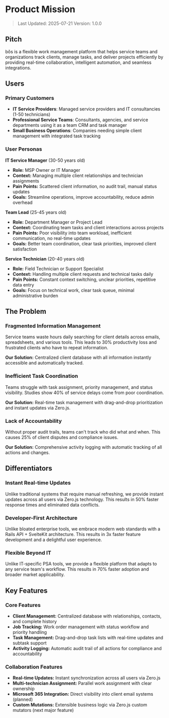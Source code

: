 # Product Mission

> Last Updated: 2025-07-21
> Version: 1.0.0

## Pitch

bŏs is a flexible work management platform that helps service teams and organizations track clients, manage tasks, and deliver projects efficiently by providing real-time collaboration, intelligent automation, and seamless integrations.

## Users

### Primary Customers

- **IT Service Providers**: Managed service providers and IT consultancies (1-50 technicians)
- **Professional Service Teams**: Consultants, agencies, and service departments using it as a team CRM and task manager
- **Small Business Operations**: Companies needing simple client management with integrated task tracking

### User Personas

**IT Service Manager** (30-50 years old)
- **Role:** MSP Owner or IT Manager
- **Context:** Managing multiple client relationships and technician assignments
- **Pain Points:** Scattered client information, no audit trail, manual status updates
- **Goals:** Streamline operations, improve accountability, reduce admin overhead

**Team Lead** (25-45 years old)
- **Role:** Department Manager or Project Lead
- **Context:** Coordinating team tasks and client interactions across projects
- **Pain Points:** Poor visibility into team workload, inefficient communication, no real-time updates
- **Goals:** Better team coordination, clear task priorities, improved client satisfaction

**Service Technician** (20-40 years old)
- **Role:** Field Technician or Support Specialist
- **Context:** Handling multiple client requests and technical tasks daily
- **Pain Points:** Constant context switching, unclear priorities, repetitive data entry
- **Goals:** Focus on technical work, clear task queue, minimal administrative burden

## The Problem

### Fragmented Information Management

Service teams waste hours daily searching for client details across emails, spreadsheets, and various tools. This leads to 30% productivity loss and frustrated clients who have to repeat information.

**Our Solution:** Centralized client database with all information instantly accessible and automatically tracked.

### Inefficient Task Coordination

Teams struggle with task assignment, priority management, and status visibility. Studies show 40% of service delays come from poor coordination.

**Our Solution:** Real-time task management with drag-and-drop prioritization and instant updates via Zero.js.

### Lack of Accountability

Without proper audit trails, teams can't track who did what and when. This causes 25% of client disputes and compliance issues.

**Our Solution:** Comprehensive activity logging with automatic tracking of all actions and changes.

## Differentiators

### Instant Real-time Updates

Unlike traditional systems that require manual refreshing, we provide instant updates across all users via Zero.js technology. This results in 50% faster response times and eliminated data conflicts.

### Developer-First Architecture

Unlike bloated enterprise tools, we embrace modern web standards with a Rails API + SvelteKit architecture. This results in 3x faster feature development and a delightful user experience.

### Flexible Beyond IT

Unlike IT-specific PSA tools, we provide a flexible platform that adapts to any service team's workflow. This results in 70% faster adoption and broader market applicability.

## Key Features

### Core Features

- **Client Management:** Centralized database with relationships, contacts, and complete history
- **Job Tracking:** Work order management with status workflow and priority handling
- **Task Management:** Drag-and-drop task lists with real-time updates and subtask support
- **Activity Logging:** Automatic audit trail of all actions for compliance and accountability

### Collaboration Features

- **Real-time Updates:** Instant synchronization across all users via Zero.js
- **Multi-technician Assignment:** Parallel work assignment with clear ownership
- **Microsoft 365 Integration:** Direct visibility into client email systems (planned)
- **Custom Mutations:** Extensible business logic via Zero.js custom mutators (next major feature)